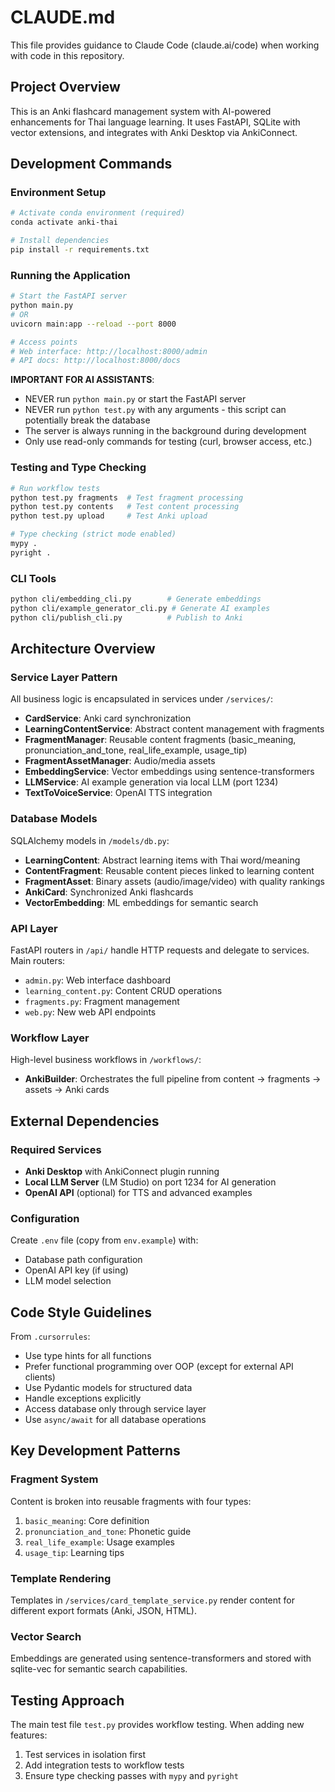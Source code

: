 # CLAUDE.md

This file provides guidance to Claude Code (claude.ai/code) when working with code in this repository.

## Project Overview

This is an Anki flashcard management system with AI-powered enhancements for Thai language learning. It uses FastAPI, SQLite with vector extensions, and integrates with Anki Desktop via AnkiConnect.

## Development Commands

### Environment Setup
```bash
# Activate conda environment (required)
conda activate anki-thai

# Install dependencies
pip install -r requirements.txt
```

### Running the Application
```bash
# Start the FastAPI server
python main.py
# OR
uvicorn main:app --reload --port 8000

# Access points
# Web interface: http://localhost:8000/admin
# API docs: http://localhost:8000/docs
```

**IMPORTANT FOR AI ASSISTANTS**: 
- NEVER run `python main.py` or start the FastAPI server
- NEVER run `python test.py` with any arguments - this script can potentially break the database
- The server is always running in the background during development
- Only use read-only commands for testing (curl, browser access, etc.)

### Testing and Type Checking
```bash
# Run workflow tests
python test.py fragments  # Test fragment processing
python test.py contents   # Test content processing
python test.py upload     # Test Anki upload

# Type checking (strict mode enabled)
mypy .
pyright .
```

### CLI Tools
```bash
python cli/embedding_cli.py        # Generate embeddings
python cli/example_generator_cli.py # Generate AI examples
python cli/publish_cli.py          # Publish to Anki
```

## Architecture Overview

### Service Layer Pattern
All business logic is encapsulated in services under `/services/`:
- **CardService**: Anki card synchronization
- **LearningContentService**: Abstract content management with fragments
- **FragmentManager**: Reusable content fragments (basic_meaning, pronunciation_and_tone, real_life_example, usage_tip)
- **FragmentAssetManager**: Audio/media assets
- **EmbeddingService**: Vector embeddings using sentence-transformers
- **LLMService**: AI example generation via local LLM (port 1234)
- **TextToVoiceService**: OpenAI TTS integration

### Database Models
SQLAlchemy models in `/models/db.py`:
- **LearningContent**: Abstract learning items with Thai word/meaning
- **ContentFragment**: Reusable content pieces linked to learning content
- **FragmentAsset**: Binary assets (audio/image/video) with quality rankings
- **AnkiCard**: Synchronized Anki flashcards
- **VectorEmbedding**: ML embeddings for semantic search

### API Layer
FastAPI routers in `/api/` handle HTTP requests and delegate to services. Main routers:
- `admin.py`: Web interface dashboard
- `learning_content.py`: Content CRUD operations
- `fragments.py`: Fragment management
- `web.py`: New web API endpoints

### Workflow Layer
High-level business workflows in `/workflows/`:
- **AnkiBuilder**: Orchestrates the full pipeline from content → fragments → assets → Anki cards

## External Dependencies

### Required Services
- **Anki Desktop** with AnkiConnect plugin running
- **Local LLM Server** (LM Studio) on port 1234 for AI generation
- **OpenAI API** (optional) for TTS and advanced examples

### Configuration
Create `.env` file (copy from `env.example`) with:
- Database path configuration
- OpenAI API key (if using)
- LLM model selection

## Code Style Guidelines

From `.cursorrules`:
- Use type hints for all functions
- Prefer functional programming over OOP (except for external API clients)
- Use Pydantic models for structured data
- Handle exceptions explicitly
- Access database only through service layer
- Use `async/await` for all database operations

## Key Development Patterns

### Fragment System
Content is broken into reusable fragments with four types:
1. `basic_meaning`: Core definition
2. `pronunciation_and_tone`: Phonetic guide
3. `real_life_example`: Usage examples
4. `usage_tip`: Learning tips

### Template Rendering
Templates in `/services/card_template_service.py` render content for different export formats (Anki, JSON, HTML).

### Vector Search
Embeddings are generated using sentence-transformers and stored with sqlite-vec for semantic search capabilities.

## Testing Approach

The main test file `test.py` provides workflow testing. When adding new features:
1. Test services in isolation first
2. Add integration tests to workflow tests
3. Ensure type checking passes with `mypy` and `pyright`
